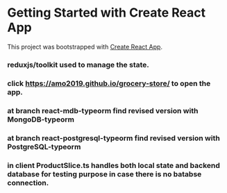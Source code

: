 # Getting Started with Create React App

This project was bootstrapped with [Create React App](https://github.com/facebook/create-react-app).

### reduxjs/toolkit used to manage the state.

### click https://amo2019.github.io/grocery-store/ to open the app.

### at branch react-mdb-typeorm find revised version with MongoDB-typeorm
### at branch react-postgresql-typeorm  find revised version with PostgreSQL-typeorm
### in client ProductSlice.ts handles both local state and backend database for testing purpose in case there is no batabse connection.

 
